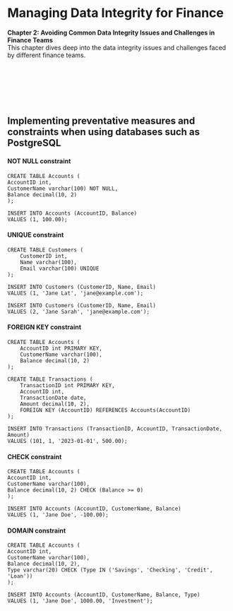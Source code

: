 # Managing Data Integrity for Finance

**Chapter 2: Avoiding Common Data Integrity Issues and Challenges in Finance Teams** <br />
This chapter dives deep into the data integrity issues and challenges faced by different finance teams.

<br />
<br />
<br />
<br />
<br />

## Implementing preventative measures and constraints when using databases such as PostgreSQL
#### NOT NULL constraint

```
CREATE TABLE Accounts (
AccountID int,
CustomerName varchar(100) NOT NULL,
Balance decimal(10, 2)
);

INSERT INTO Accounts (AccountID, Balance)
VALUES (1, 100.00);
```


#### UNIQUE constraint

```
CREATE TABLE Customers (
    CustomerID int,
    Name varchar(100),
    Email varchar(100) UNIQUE
); 

INSERT INTO Customers (CustomerID, Name, Email)
VALUES (1, 'Jane Lat', 'jane@example.com');

INSERT INTO Customers (CustomerID, Name, Email)
VALUES (2, 'Jane Sarah', 'jane@example.com'); 
```


#### FOREIGN KEY constraint

```
CREATE TABLE Accounts (
    AccountID int PRIMARY KEY,
    CustomerName varchar(100),
    Balance decimal(10, 2)
);

CREATE TABLE Transactions (
    TransactionID int PRIMARY KEY,
    AccountID int,
    TransactionDate date,
    Amount decimal(10, 2),
    FOREIGN KEY (AccountID) REFERENCES Accounts(AccountID)
);

INSERT INTO Transactions (TransactionID, AccountID, TransactionDate,
Amount)
VALUES (101, 1, '2023-01-01', 500.00);
```


#### CHECK constraint

```
CREATE TABLE Accounts (
AccountID int,
CustomerName varchar(100),
Balance decimal(10, 2) CHECK (Balance >= 0)
);

INSERT INTO Accounts (AccountID, CustomerName, Balance)
VALUES (1, 'Jane Doe', -100.00);
```


#### DOMAIN constraint

```
CREATE TABLE Accounts (
AccountID int,
CustomerName varchar(100),
Balance decimal(10, 2),
Type varchar(20) CHECK (Type IN ('Savings', 'Checking', 'Credit',
'Loan'))
);

INSERT INTO Accounts (AccountID, CustomerName, Balance, Type)
VALUES (1, 'Jane Doe', 1000.00, 'Investment');
```
